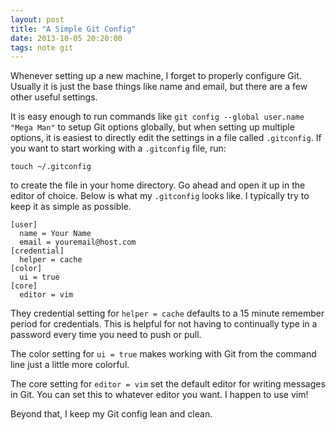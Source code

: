 ```yaml
---
layout: post
title: "A Simple Git Config"
date: 2013-10-05 20:20:00
tags: note git
---
```


Whenever setting up a new machine, I forget to properly configure Git. Usually
it is just the base things like name and email, but there are a few other useful
settings.

It is easy enough to run commands like `git config --global user.name "Mega
Man"` to setup Git options globally, but when setting up multiple options, it is
easiest to directly edit the settings in a file called `.gitconfig`. If you want
to start working with a `.gitconfig` file, run:

```
touch ~/.gitconfig
```

to create the file in your home directory. Go ahead and open it up in the editor
of choice. Below is what my `.gitconfig` looks like. I typically try to keep it
as simple as possible.

```
[user]
  name = Your Name
  email = youremail@host.com
[credential]
  helper = cache
[color]
  ui = true
[core]
  editor = vim
```

They credential setting for `helper = cache` defaults to a 15 minute remember
period for credentials. This is helpful for not having to continually type in a
password every time you need to push or pull.

The color setting for `ui = true` makes working with Git from the command line
just a little more colorful.

The core setting for `editor = vim` set the default editor for writing messages in Git. You can set this to whatever editor you want. I happen to use vim!

Beyond that, I keep my Git config lean and clean.
